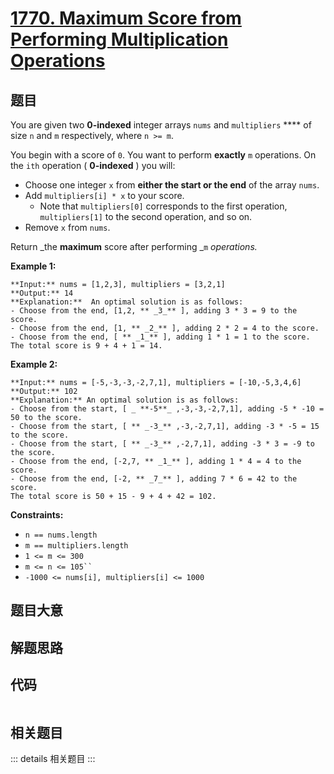 # [1770. Maximum Score from Performing Multiplication Operations](https://leetcode.com/problems/maximum-score-from-performing-multiplication-operations)

## 题目

You are given two **0-indexed** integer arrays `nums` and `multipliers` ****
of size `n` and `m` respectively, where `n >= m`.

You begin with a score of `0`. You want to perform **exactly** `m` operations.
On the `ith` operation ( **0-indexed** ) you will:

  * Choose one integer `x` from **either the start or the end** of the array `nums`.
  * Add `multipliers[i] * x` to your score. 
    * Note that `multipliers[0]` corresponds to the first operation, `multipliers[1]` to the second operation, and so on.
  * Remove `x` from `nums`.

Return _the **maximum** score after performing _`m` _operations._



**Example 1:**

    
    
    **Input:** nums = [1,2,3], multipliers = [3,2,1]
    **Output:** 14
    **Explanation:**  An optimal solution is as follows:
    - Choose from the end, [1,2, ** _3_** ], adding 3 * 3 = 9 to the score.
    - Choose from the end, [1, ** _2_** ], adding 2 * 2 = 4 to the score.
    - Choose from the end, [ ** _1_** ], adding 1 * 1 = 1 to the score.
    The total score is 9 + 4 + 1 = 14.

**Example 2:**

    
    
    **Input:** nums = [-5,-3,-3,-2,7,1], multipliers = [-10,-5,3,4,6]
    **Output:** 102
    **Explanation:** An optimal solution is as follows:
    - Choose from the start, [ _ **-5**_ ,-3,-3,-2,7,1], adding -5 * -10 = 50 to the score.
    - Choose from the start, [ ** _-3_** ,-3,-2,7,1], adding -3 * -5 = 15 to the score.
    - Choose from the start, [ ** _-3_** ,-2,7,1], adding -3 * 3 = -9 to the score.
    - Choose from the end, [-2,7, ** _1_** ], adding 1 * 4 = 4 to the score.
    - Choose from the end, [-2, ** _7_** ], adding 7 * 6 = 42 to the score. 
    The total score is 50 + 15 - 9 + 4 + 42 = 102.
    



**Constraints:**

  * `n == nums.length`
  * `m == multipliers.length`
  * `1 <= m <= 300`
  * `m <= n <= 105`` `
  * `-1000 <= nums[i], multipliers[i] <= 1000`


## 题目大意

## 解题思路

## 代码

```javascript

```

## 相关题目

::: details 相关题目
:::
